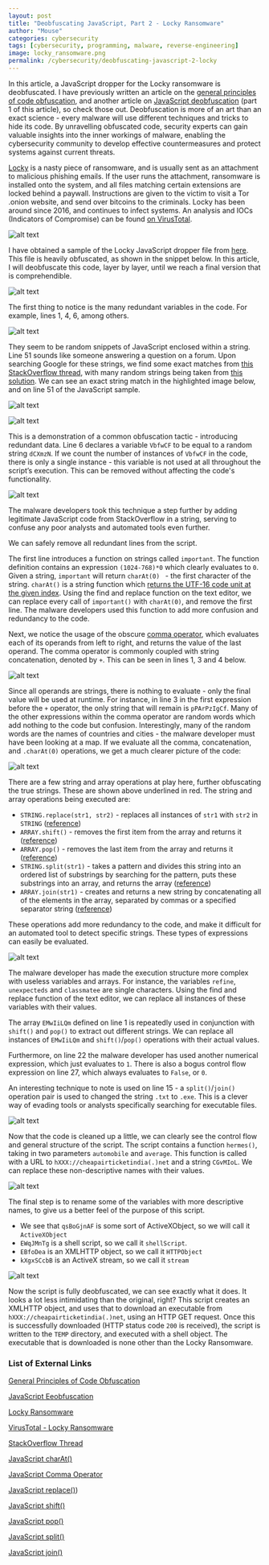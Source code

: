 ```yaml
---
layout: post
title: "Deobfuscating JavaScript, Part 2 - Locky Ransomware"
author: "Mouse"
categories: cybersecurity
tags: [cybersecurity, programming, malware, reverse-engineering]
image: locky_ransomware.png
permalink: /cybersecurity/deobfuscating-javascript-2-locky
---
```


In this article, a JavaScript dropper for the Locky ransomware is deobfuscated. I have previously written an article on the [general principles of code obfuscation](https://cybermouse.xyz/cybersecurity/code-obfuscation), and another article on [JavaScript deobfuscation](https://cybermouse.xyz/cybersecurity/deobfuscating-javascript-1) (part 1 of this article), so check those out. Deobfuscation is more of an art than an exact science - every malware will use different techniques and tricks to hide its code. By unravelling obfuscated code, security experts can gain valuable insights into the inner workings of malware, enabling the cybersecurity community to develop effective countermeasures and protect systems against current threats.

[Locky](https://en.wikipedia.org/wiki/Locky) is a nasty piece of ransomware, and is usually sent as an attachment to malicious phishing emails. If the user runs the attachment, ransomware is installed onto the system, and all files matching certain extensions are locked behind a paywall. Instructions are given to the victim to visit a Tor .onion website, and send over bitcoins to the criminals. Locky has been around since 2016, and continues to infect systems. An analysis and IOCs (Indicators of Compromise) can be found [on VirusTotal](https://www.virustotal.com/gui/file/03f6ab1b482eac4acfb793c3e8d0656d7c33cddb5fc38416019d526f43577761/detection).

![alt text](\assets\img\cybersecurity\deobfuscating-javascript-2\locky.png)

I have obtained a sample of the Locky JavaScript dropper file from [here](https://www.uperesia.com/deobfuscating-a-locky-dropper). This file is heavily obfuscated, as shown in the snippet below. In this article, I will deobfuscate this code, layer by layer, until we reach a final version that is comprehendible.

![alt text](\assets\img\cybersecurity\deobfuscating-javascript-2\original.PNG)

The first thing to notice is the many redundant variables in the code. For example, lines 1, 4, 6, among others.

![alt text](\assets\img\cybersecurity\deobfuscating-javascript-2\redundant_vars.PNG)

They seem to be random snippets of JavaScript enclosed within a string. Line 51 sounds like someone answering a question on a forum. Upon searching Google for these strings, we find some exact matches from [this StackOverflow thread](https://stackoverflow.com/questions/799981/document-ready-equivalent-without-jquery), with many random strings being taken from [this solution](https://stackoverflow.com/a/7053197). We can see an exact string match in the highlighted image below, and on line 51 of the JavaScript sample.

![alt text](\assets\img\cybersecurity\deobfuscating-javascript-2\stackoverflow.PNG)

![alt text](\assets\img\cybersecurity\deobfuscating-javascript-2\line51.PNG)

This is a demonstration of a common obfuscation tactic - introducing redundant data. Line 6 declares a variable ```VbfwCF``` to be equal to a random string ```dCXmzN```. If we count the number of instances of ```VbfwCF``` in the code, there is only a single instance - this variable is not used at all throughout the script’s execution. This can be removed without affecting the code's functionality.

![alt text](\assets\img\cybersecurity\deobfuscating-javascript-2\instances.PNG)

The malware developers took this technique a step further by adding legitimate JavaScript code from StackOverflow in a string, serving to confuse any poor analysts and automated tools even further.

We can safely remove all redundant lines from the script.

The first line introduces a function on strings called ```important```. The function definition contains an expression ```(1024-768)*0``` which clearly evaluates to ```0```.  Given a string, ```important``` will return ```charAt(0) ``` - the first character of the string. ```charAt()``` is a string function which [returns the UTF-16 code unit at the given index](https://developer.mozilla.org/en-US/docs/Web/JavaScript/Reference/Global_Objects/String/charAt). Using the find and replace function on the text editor, we can replace every call of ```important()``` with ```charAt(0)```, and remove the first line. The malware developers used this function to add more confusion and redundancy to the code.

Next, we notice the usage of the obscure [comma operator](https://developer.mozilla.org/en-US/docs/Web/JavaScript/Reference/Operators/Comma_operator), which evaluates each of its operands from left to right, and returns the value of the last operand. The comma operator is commonly coupled with string concatenation, denoted by ```+```. This can be seen in lines 1, 3 and 4 below.

![alt text](\assets\img\cybersecurity\deobfuscating-javascript-2\comma.PNG)

Since all operands are strings, there is nothing to evaluate - only the final value will be used at runtime. For instance, in line 3 in the first expression before the ```+``` operator, the only string that will remain is ```pPArPzIgCf```. Many of the other expressions within the comma operator are random words which add nothing to the code but confusion. Interestingly, many of the random words are the names of countries and cities - the malware developer must have been looking at a map. If we evaluate all the comma, concatenation, and ```.charAt(0)``` operations, we get a much clearer picture of the code:

![alt text](\assets\img\cybersecurity\deobfuscating-javascript-2\strings.PNG)

There are a few string and array operations at play here, further obfuscating the true strings. These are shown above underlined in red. The string and array operations being executed are:
* ```STRING.replace(str1, str2)``` - replaces all instances of ```str1``` with ```str2``` in ```STRING``` ([reference](https://developer.mozilla.org/en-US/docs/Web/JavaScript/Reference/Global_Objects/String/replace))
* ```ARRAY.shift()``` - removes the first item from the array and returns it ([reference](https://developer.mozilla.org/en-US/docs/Web/JavaScript/Reference/Global_Objects/Array/shift))
* ```ARRAY.pop()``` - removes the last item from the array and returns it ([reference](https://developer.mozilla.org/en-US/docs/Web/JavaScript/Reference/Global_Objects/Array/pop))
* ```STRING.split(str1)``` - takes a pattern and divides this string into an ordered list of substrings by searching for the pattern, puts these substrings into an array, and returns the array ([reference](https://developer.mozilla.org/en-US/docs/Web/JavaScript/Reference/Global_Objects/String/split))
* ```ARRAY.join(str1)``` -  creates and returns a new string by concatenating all of the elements in the array, separated by commas or a specified separator string ([reference](https://developer.mozilla.org/en-US/docs/Web/JavaScript/Reference/Global_Objects/Array/join))

These operations add more redundancy to the code, and make it difficult for an automated tool to detect specific strings. These types of expressions can easily be evaluated.

![alt text](\assets\img\cybersecurity\deobfuscating-javascript-2\removed_str.PNG)

The malware developer has made the execution structure more complex with useless variables and arrays. For instance, the variables ```refine```, ```unexpecteds``` and ```classmatee``` are single characters. Using the find and replace function of the text editor, we can replace all instances of these variables with their values.

The array ```EMwIiLQm``` defined on line 1 is repeatedly used in conjunction with ```shift()``` and ```pop()``` to extract out different strings. We can replace all instances of ```EMwIiLQm``` and ```shift()```/```pop()``` operations with their actual values.

Furthermore, on line 22 the malware developer has used another numerical expression, which just evaluates to ```1```.  There is also a bogus control flow expression on line 27, which always evaluates to ```False```, or ```0```.

An interesting technique to note is used on line 15 - a ```split()```/```join()``` operation pair is used to changed the string ```.txt``` to ```.exe```. This is a clever way of evading tools or analysts specifically searching for executable files.

![alt text](\assets\img\cybersecurity\deobfuscating-javascript-2\control_flow.PNG)

Now that the code is cleaned up a little, we can clearly see the control flow and general structure of the script. The script contains a function ```hermes()```, taking in two parameters ```automobile``` and ```average```. This function is called with a URL to ```hXXX://cheapairticketindia(.)net``` and a string ```CGvMIoL```. We can replace these non-descriptive names with their values.

![alt text](\assets\img\cybersecurity\deobfuscating-javascript-2\vars.PNG)

The final step is to rename some of the variables with more descriptive names, to give us a better feel of the purpose of this script.
* We see that ```qsBoGjnAF``` is some sort of ActiveXObject, so we will call it ```ActiveXObject```
* ```EWqJMnTg``` is a shell script, so we call it ```shellScript```.
* ```EBfoDea``` is an XMLHTTP object, so we call it ```HTTPObject```
* ```kXgxSCcbB``` is an ActiveX stream, so we call it ```stream```

![alt text](\assets\img\cybersecurity\deobfuscating-javascript-2\final.PNG)

Now the script is fully deobfuscated, we can see exactly what it does. It looks a lot less intimidating than the original, right? This script creates an XMLHTTP object, and uses that to download an executable from ```hXXX://cheapairticketindia(.)net```, using an HTTP GET request. Once this is successfully downloaded (HTTP status code ```200``` is received), the script is written to the ```TEMP``` directory, and executed with a shell object. The executable that is downloaded is none other than the Locky Ransomware.

### List of External Links

[General Principles of Code Obfuscation](https://cybermouse.xyz/cybersecurity/code-obfuscation)

[JavaScript Eeobfuscation](https://cybermouse.xyz/cybersecurity/deobfuscating-javascript-1)

[Locky Ransomware](https://en.wikipedia.org/wiki/Locky)

[VirusTotal - Locky Ransomware](https://www.virustotal.com/gui/file/03f6ab1b482eac4acfb793c3e8d0656d7c33cddb5fc38416019d526f43577761/detection)

[StackOverflow Thread](https://stackoverflow.com/questions/799981/document-ready-equivalent-without-jquery)

[JavaScript charAt()](https://developer.mozilla.org/en-US/docs/Web/JavaScript/Reference/Global_Objects/String/charAt)

[JavaScript Comma Operator](https://developer.mozilla.org/en-US/docs/Web/JavaScript/Reference/Operators/Comma_operator)

[JavaScript replace()](https://developer.mozilla.org/en-US/docs/Web/JavaScript/Reference/Global_Objects/String/replace))

[JavaScript shift()](https://developer.mozilla.org/en-US/docs/Web/JavaScript/Reference/Global_Objects/Array/shift)

[JavaScript pop()](https://developer.mozilla.org/en-US/docs/Web/JavaScript/Reference/Global_Objects/Array/pop)

[JavaScript split()](https://developer.mozilla.org/en-US/docs/Web/JavaScript/Reference/Global_Objects/String/split)

[JavaScript join()](https://developer.mozilla.org/en-US/docs/Web/JavaScript/Reference/Global_Objects/Array/join)
